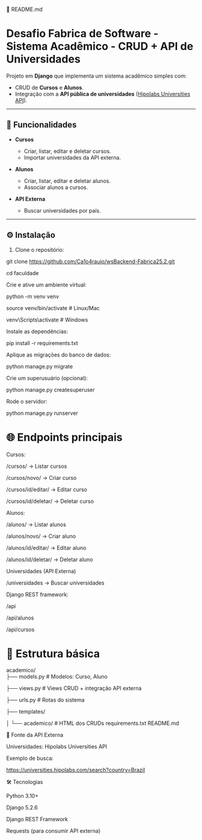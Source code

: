 📘 README.md
# Desafio Fabrica de Software -Sistema Acadêmico - CRUD + API de Universidades

Projeto em **Django** que implementa um sistema acadêmico simples com:

- CRUD de **Cursos** e **Alunos**.
- Integração com a **API pública de universidades** ([Hipolabs Universities API](https://universities.hipolabs.com/)).

---

## 🚀 Funcionalidades

- **Cursos**
  - Criar, listar, editar e deletar cursos.
  - Importar universidades da API externa.

- **Alunos**
  - Criar, listar, editar e deletar alunos.
  - Associar alunos a cursos.

- **API Externa**
  - Buscar universidades por país.

---

## ⚙️ Instalação

1. Clone o repositório:

git clone https://github.com/Ca1o4raujo/wsBackend-Fabrica25.2.git

cd faculdade


Crie e ative um ambiente virtual:

python -m venv venv

source venv/bin/activate   # Linux/Mac

venv\Scripts\activate      # Windows


Instale as dependências:

pip install -r requirements.txt


Aplique as migrações do banco de dados:

python manage.py migrate


Crie um superusuário (opcional):

python manage.py createsuperuser


Rode o servidor:

python manage.py runserver


# 🌐 Endpoints principais

Cursos:

/cursos/ → Listar cursos

/cursos/novo/ → Criar curso

/cursos/<id>id/editar/ → Editar curso

/cursos/<id>id/deletar/ → Deletar curso


Alunos:


/alunos/ → Listar alunos

/alunos/novo/ → Criar aluno

/alunos/<id>id/editar/ → Editar aluno

/alunos/<id>id/deletar/ → Deletar aluno

Universidades (API Externa)

/universidades → Buscar universidades 


Django REST framework:


/api

/api/alunos

/api/cursos

# 📂 Estrutura básica

academico/  
├── models.py       # Modelos: Curso, Aluno

├── views.py        # Views CRUD + integração API externa

├── urls.py         # Rotas do sistema

├── templates/

│   └── academico/  # HTML dos CRUDs
requirements.txt
README.md

📖 Fonte da API Externa

Universidades: Hipolabs Universities API

Exemplo de busca:

https://universities.hipolabs.com/search?country=Brazil

🛠️ Tecnologias

Python 3.10+

Django 5.2.6

Django REST Framework

Requests (para consumir API externa)